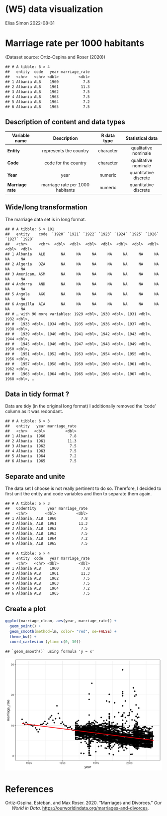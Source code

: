 (W5) data visualization
================
Elisa Simon
2022-08-31

# Marriage rate per 1000 habitants

(Dataset source: Ortiz-Ospina and Roser (2020))

    ## # A tibble: 6 × 4
    ##   entity  code   year marriage_rate
    ##   <chr>   <chr> <dbl>         <dbl>
    ## 1 Albania ALB    1960           7.8
    ## 2 Albania ALB    1961          11.3
    ## 3 Albania ALB    1962           7.5
    ## 4 Albania ALB    1963           7.5
    ## 5 Albania ALB    1964           7.2
    ## 6 Albania ALB    1965           7.5

## Description of content and data types

| Variable name     |         **Description**          | **R data type** | **Statistical data**  |
|-------------------|:--------------------------------:|:---------------:|:---------------------:|
| **Entity**        |      represents the country      |    character    | qualitative nominale  |
| **Code**          |       code for the country       |    character    | qualitative nominale  |
| **Year**          |               year               |     numeric     | quantitative discrete |
| **Marriage rate** | marriage rate per 1000 habitants |     numeric     | quantitative discrete |

## Wide/long transformation

The marriage data set is in long format.

    ## # A tibble: 6 × 101
    ##   entity    code  `1920` `1921` `1922` `1923` `1924` `1925` `1926` `1927` `1928`
    ##   <chr>     <chr>  <dbl>  <dbl>  <dbl>  <dbl>  <dbl>  <dbl>  <dbl>  <dbl>  <dbl>
    ## 1 Albania   ALB       NA     NA     NA     NA     NA     NA     NA     NA     NA
    ## 2 Algeria   DZA       NA     NA     NA     NA     NA     NA     NA     NA     NA
    ## 3 American… ASM       NA     NA     NA     NA     NA     NA     NA     NA     NA
    ## 4 Andorra   AND       NA     NA     NA     NA     NA     NA     NA     NA     NA
    ## 5 Angola    AGO       NA     NA     NA     NA     NA     NA     NA     NA     NA
    ## 6 Anguilla  AIA       NA     NA     NA     NA     NA     NA     NA     NA     NA
    ## # … with 90 more variables: 1929 <dbl>, 1930 <dbl>, 1931 <dbl>, 1932 <dbl>,
    ## #   1933 <dbl>, 1934 <dbl>, 1935 <dbl>, 1936 <dbl>, 1937 <dbl>, 1938 <dbl>,
    ## #   1939 <dbl>, 1940 <dbl>, 1941 <dbl>, 1942 <dbl>, 1943 <dbl>, 1944 <dbl>,
    ## #   1945 <dbl>, 1946 <dbl>, 1947 <dbl>, 1948 <dbl>, 1949 <dbl>, 1950 <dbl>,
    ## #   1951 <dbl>, 1952 <dbl>, 1953 <dbl>, 1954 <dbl>, 1955 <dbl>, 1956 <dbl>,
    ## #   1957 <dbl>, 1958 <dbl>, 1959 <dbl>, 1960 <dbl>, 1961 <dbl>, 1962 <dbl>,
    ## #   1963 <dbl>, 1964 <dbl>, 1965 <dbl>, 1966 <dbl>, 1967 <dbl>, 1968 <dbl>, …

## Data in tidy format ?

Data are tidy (in the original long format) I additionally removed the
‘code’ column as it was redondant.

    ## # A tibble: 6 × 3
    ##   entity   year marriage_rate
    ##   <chr>   <dbl>         <dbl>
    ## 1 Albania  1960           7.8
    ## 2 Albania  1961          11.3
    ## 3 Albania  1962           7.5
    ## 4 Albania  1963           7.5
    ## 5 Albania  1964           7.2
    ## 6 Albania  1965           7.5

## Separate and unite

The data set I choose is not really pertinent to do so. Therefore, I
decided to first unit the entity and code variables and then to separate
them again.

    ## # A tibble: 6 × 3
    ##   Codentity     year marriage_rate
    ##   <chr>        <dbl>         <dbl>
    ## 1 Albania, ALB  1960           7.8
    ## 2 Albania, ALB  1961          11.3
    ## 3 Albania, ALB  1962           7.5
    ## 4 Albania, ALB  1963           7.5
    ## 5 Albania, ALB  1964           7.2
    ## 6 Albania, ALB  1965           7.5

    ## # A tibble: 6 × 4
    ##   entity  code   year marriage_rate
    ##   <chr>   <chr> <dbl>         <dbl>
    ## 1 Albania ALB    1960           7.8
    ## 2 Albania ALB    1961          11.3
    ## 3 Albania ALB    1962           7.5
    ## 4 Albania ALB    1963           7.5
    ## 5 Albania ALB    1964           7.2
    ## 6 Albania ALB    1965           7.5

## Create a plot

``` r
ggplot(marriage_clean, aes(year, marriage_rate)) +
  geom_point() +
  geom_smooth(method=lm, color= "red", se=FALSE) +
  theme_bw() +
  coord_cartesian (ylim= c(0, 30))
```

    ## `geom_smooth()` using formula 'y ~ x'

![](W5_files/figure-gfm/unnamed-chunk-7-1.png)<!-- -->

# References

<div id="refs" class="references csl-bib-body hanging-indent">

<div id="ref-ortiz-ospina_marriages_2020" class="csl-entry">

Ortiz-Ospina, Esteban, and Max Roser. 2020. “Marriages and Divorces.”
*Our World in Data*.
<https://ourworldindata.org/marriages-and-divorces>.

</div>

</div>

